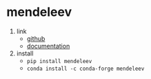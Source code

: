 # mendeleev

1. link
   * [github](https://github.com/lmmentel/mendeleev)
   * [documentation](https://mendeleev.readthedocs.io/en/stable/index.html)
2. install
   * `pip install mendeleev`
   * `conda install -c conda-forge mendeleev`
